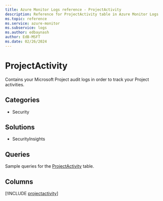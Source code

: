 ```yaml
---
title: Azure Monitor Logs reference - ProjectActivity
description: Reference for ProjectActivity table in Azure Monitor Logs.
ms.topic: reference
ms.service: azure-monitor
ms.subservice: logs
ms.author: edbaynash
author: EdB-MSFT
ms.date: 02/26/2024
---
```


# ProjectActivity

Contains your Microsoft Project audit logs in order to track your Project activities.


## Categories

- Security

## Solutions

- SecurityInsights

## Queries

 Sample queries for the [ProjectActivity](../queries/projectactivity.md) table.


## Columns
  
[!INCLUDE [projectactivity](.././tables/includes/projectactivity-include.md)]
